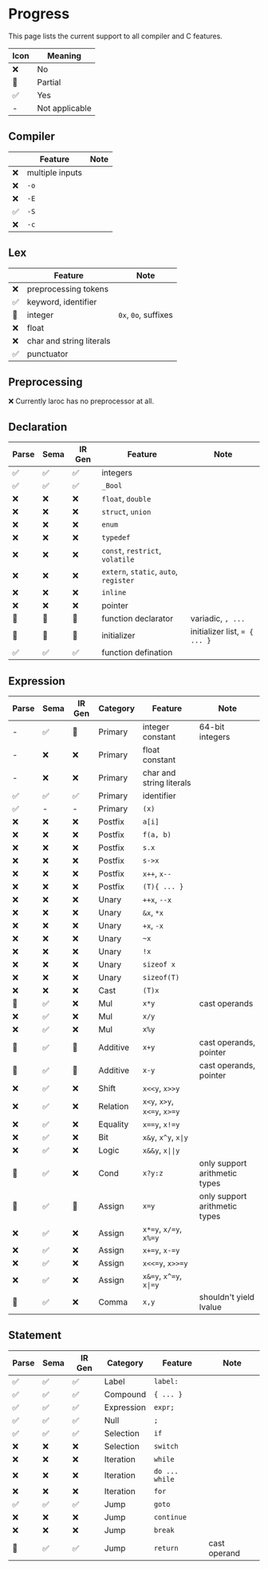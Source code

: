 Progress
========

This page lists the current support to all compiler and C features.

| Icon | Meaning        |
|------|----------------|
| ❌   | No             |
| 🔵   | Partial        |
| ✅   | Yes            |
| -    | Not applicable |

Compiler
--------

|    | Feature | Note |
|----|---------|------|
| ❌ | multiple inputs | |
| ❌ | `-o` | |
| ❌ | `-E` | |
| ✅ | `-S` | |
| ❌ | `-c` | |

Lex
---

|    | Feature | Note |
|----|---------|------|
| ❌ | preprocessing tokens | |
| ✅ | keyword, identifier | |
| 🔵 | integer | `0x`, `0o`, suffixes |
| ❌ | float | |
| ❌ | char and string literals | |
| ✅ | punctuator | |

Preprocessing
-------------

❌ Currently laroc has no preprocessor at all.

Declaration
-----------

| Parse | Sema | IR Gen | Feature | Note |
|-------|------|--------|---------|------|
| ✅    | ✅   | ✅     | integers | |
| ✅    | ✅   | ✅     | `_Bool` | |
| ❌    | ❌   | ❌     | `float`, `double` | |
| ❌    | ❌   | ❌     | `struct`, `union` | |
| ❌    | ❌   | ❌     | `enum` | |
| ❌    | ❌   | ❌     | `typedef` | |
| ❌    | ❌   | ❌     | `const`, `restrict`, `volatile` | |
| ❌    | ❌   | ❌     | `extern`, `static`, `auto`, `register` | |
| ❌    | ❌   | ❌     | `inline` | |
| ❌    | ❌   | ❌     | pointer | |
| 🔵    | 🔵   | 🔵     | function declarator | variadic, `, ...` |
| 🔵    | 🔵   | 🔵     | initializer | initializer list, `= { ... }` |
| ✅    | ✅   | ✅     | function defination | |

Expression
----------

| Parse | Sema | IR Gen | Category | Feature | Note |
|-------|------|--------|----------|---------|------|
| -     | ✅   | 🔵     | Primary  | integer constant | 64-bit integers |
| -     | ❌   | ❌     | Primary  | float constant | |
| -     | ❌   | ❌     | Primary  | char and string literals | |
| ✅    | ✅   | ✅     | Primary  | identifier | |
| ✅    | -    | -      | Primary  | `(x)` | |
| ❌    | ❌   | ❌     | Postfix  | `a[i]` | |
| ❌    | ❌   | ❌     | Postfix  | `f(a, b)` | |
| ❌    | ❌   | ❌     | Postfix  | `s.x` | |
| ❌    | ❌   | ❌     | Postfix  | `s->x` | |
| ❌    | ❌   | ❌     | Postfix  | `x++`, `x--` | |
| ❌    | ❌   | ❌     | Postfix  | `(T){ ... }` | |
| ❌    | ❌   | ❌     | Unary    | `++x`, `--x` | |
| ❌    | ❌   | ❌     | Unary    | `&x`, `*x` | |
| ❌    | ❌   | ❌     | Unary    | `+x`, `-x` | |
| ❌    | ❌   | ❌     | Unary    | `~x` | |
| ❌    | ❌   | ❌     | Unary    | `!x` | |
| ❌    | ❌   | ❌     | Unary    | `sizeof x` | |
| ❌    | ❌   | ❌     | Unary    | `sizeof(T)` | |
| ❌    | ❌   | ❌     | Cast     | `(T)x` | |
| 🔵    | ✅   | ❌     | Mul      | `x*y` | cast operands |
| ❌    | ✅   | ❌     | Mul      | `x/y` | |
| ❌    | ✅   | ❌     | Mul      | `x%y` | |
| 🔵    | ✅   | 🔵     | Additive | `x+y` | cast operands, pointer |
| 🔵    | ✅   | 🔵     | Additive | `x-y` | cast operands, pointer |
| ❌    | ✅   | ❌     | Shift    | `x<<y`, `x>>y` | |
| ❌    | ✅   | ❌     | Relation | `x<y`, `x>y`, `x<=y`, `x>=y` | |
| ❌    | ✅   | ❌     | Equality | `x==y`, `x!=y` | |
| ❌    | ✅   | ❌     | Bit      | `x&y`, `x^y`, `x\|y` | |
| ❌    | ✅   | ❌     | Logic    | `x&&y`, `x\|\|y` | |
| 🔵    | ✅   | ❌     | Cond     | `x?y:z` | only support arithmetic types |
| 🔵    | ✅   | 🔵     | Assign   | `x=y`  | only support arithmetic types |
| ❌    | ✅   | ❌     | Assign   | `x*=y`, `x/=y`, `x%=y` | |
| ❌    | ✅   | ❌     | Assign   | `x+=y`, `x-=y` | |
| ❌    | ✅   | ❌     | Assign   | `x<<=y`, `x>>=y` | |
| ❌    | ✅   | ❌     | Assign   | `x&=y`, `x^=y`, `x\|=y` | |
| 🔵    | ✅   | ❌     | Comma    | `x,y` | shouldn't yield lvalue |

Statement
----------

| Parse | Sema | IR Gen | Category   | Feature | Note |
|-------|------|--------|------------|---------|------|
| ✅    | ✅   | ✅     | Label      | `label:` | |
| ✅    | ✅   | ✅     | Compound   | `{ ... }` | |
| ✅    | ✅   | ✅     | Expression | `expr;` | |
| ✅    | ✅   | ✅     | Null       | `;` | |
| ✅    | ✅   | ✅     | Selection  | `if` | |
| ❌    | ❌   | ❌     | Selection  | `switch` | |
| ❌    | ❌   | ❌     | Iteration  | `while` | |
| ❌    | ❌   | ❌     | Iteration  | `do ... while` | |
| ❌    | ❌   | ❌     | Iteration  | `for` | |
| ✅    | ✅   | ✅     | Jump       | `goto` | |
| ❌    | ❌   | ❌     | Jump       | `continue` | |
| ❌    | ❌   | ❌     | Jump       | `break` | |
| 🔵    | ✅   | ✅     | Jump       | `return` | cast operand |
